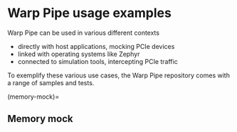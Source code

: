 # Warp Pipe usage examples

Warp Pipe can be used in various different contexts

* directly with host applications, mocking PCIe devices
* linked with operating systems like Zephyr
* connected to simulation tools, intercepting PCIe traffic

To exemplify these various use cases, the Warp Pipe repository comes with a range of samples and tests.

(memory-mock)=
## Memory mock